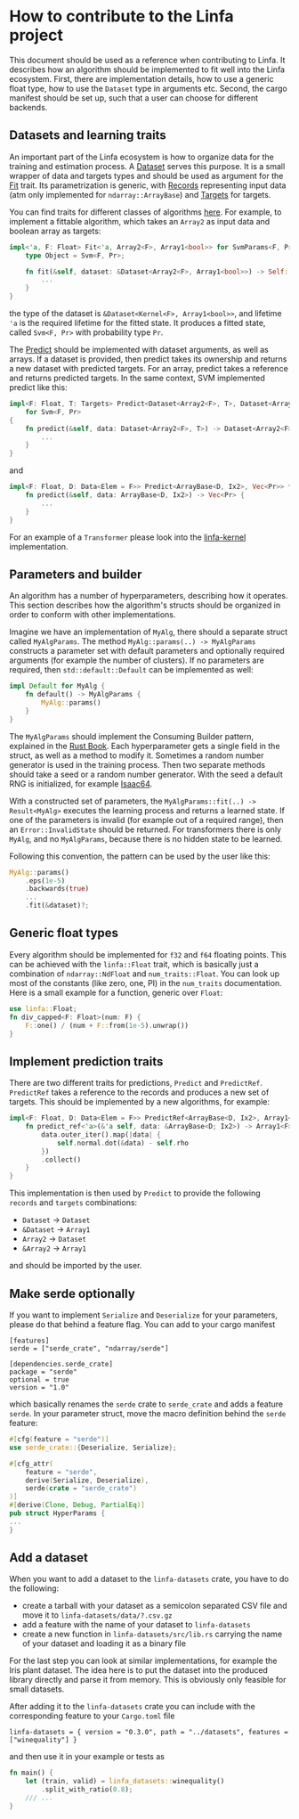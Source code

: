 # How to contribute to the Linfa project

This document should be used as a reference when contributing to Linfa. It describes how an algorithm should be implemented to fit well into the Linfa ecosystem. First, there are implementation details, how to use a generic float type, how to use the `Dataset` type in arguments etc. Second, the cargo manifest should be set up, such that a user can choose for different backends. 

## Datasets and learning traits

An important part of the Linfa ecosystem is how to organize data for the training and estimation process. A [Dataset](src/dataset/mod.rs) serves this purpose. It is a small wrapper of data and targets types and should be used as argument for the [Fit](src/traits.rs) trait. Its parametrization is generic, with [Records](src/dataset/mod.rs) representing input data (atm only implemented for `ndarray::ArrayBase`) and [Targets](src/dataset/mod.rs) for targets.

You can find traits for different classes of algorithms [here](src/traits.rs). For example, to implement a fittable algorithm, which takes an `Array2` as input data and boolean array as targets:
```rust
impl<'a, F: Float> Fit<'a, Array2<F>, Array1<bool>> for SvmParams<F, Pr> {
    type Object = Svm<F, Pr>;

    fn fit(&self, dataset: &Dataset<Array2<F>, Array1<bool>>) -> Self::Object {
        ...
    }
}
```
the type of the dataset is `&Dataset<Kernel<F>, Array1<bool>>`, and lifetime `'a` is the required lifetime for the fitted state. It produces a fitted state, called `Svm<F, Pr>` with probability type `Pr`.

The [Predict](src/traits.rs) should be implemented with dataset arguments, as well as arrays. If a dataset is provided, then predict takes its ownership and returns a new dataset with predicted targets. For an array, predict takes a reference and returns predicted targets. In the same context, SVM implemented predict like this:
```rust
impl<F: Float, T: Targets> Predict<Dataset<Array2<F>, T>, Dataset<Array2<F>, Vec<Pr>>>
    for Svm<F, Pr>
{
    fn predict(&self, data: Dataset<Array2<F>, T>) -> Dataset<Array2<F>, Vec<Pr>> {
        ...
    }
}
```
and
```rust
impl<F: Float, D: Data<Elem = F>> Predict<ArrayBase<D, Ix2>, Vec<Pr>> for Svm<F, Pr> {
    fn predict(&self, data: ArrayBase<D, Ix2>) -> Vec<Pr> {
        ...
    }
}
```

For an example of a `Transformer` please look into the [linfa-kernel](linfa-kernel/src/lib.rs) implementation.

## Parameters and builder

An algorithm has a number of hyperparameters, describing how it operates. This section describes how the algorithm's structs should be organized in order to conform with other implementations. 

Imagine we have an implementation of `MyAlg`, there should a separate struct called `MyAlgParams`. The method `MyAlg::params(..) -> MyAlgParams` constructs a parameter set with default parameters and optionally required arguments (for example the number of clusters). If no parameters are required, then `std::default::Default` can be implemented as well:
```rust
impl Default for MyAlg {
    fn default() -> MyAlgParams {
        MyAlg::params()
    }
}
```

The `MyAlgParams` should implement the Consuming Builder pattern, explained in the [Rust Book](https://doc.rust-lang.org/1.0.0/style/ownership/builders.html). Each hyperparameter gets a single field in the struct, as well as a method to modify it. Sometimes a random number generator is used in the training process. Then two separate methods should take a seed or a random number generator. With the seed a default RNG is initialized, for example [Isaac64](https://docs.rs/rand_isaac/0.2.0/rand_isaac/isaac64/index.html).

With a constructed set of parameters, the `MyAlgParams::fit(..) -> Result<MyAlg>` executes the learning process and returns a learned state. If one of the parameters is invalid (for example out of a required range), then an `Error::InvalidState` should be returned. For transformers there is only `MyAlg`, and no `MyAlgParams`, because there is no hidden state to be learned.

Following this convention, the pattern can be used by the user like this:
```rust
MyAlg::params()
    .eps(1e-5)
    .backwards(true)
    ...
    .fit(&dataset)?;
```

## Generic float types

Every algorithm should be implemented for `f32` and `f64` floating points. This can be achieved with the `linfa::Float` trait, which is basically just a combination of `ndarray::NdFloat` and `num_traits::Float`. You can look up most of the constants (like zero, one, PI) in the `num_traits` documentation. Here is a small example for a function, generic over `Float`:
```rust
use linfa::Float;
fn div_capped<F: Float>(num: F) {
    F::one() / (num + F::from(1e-5).unwrap())
}
```

## Implement prediction traits

There are two different traits for predictions, `Predict` and `PredictRef`. `PredictRef` takes a reference to the records and produces a new set of targets. This should be implemented by a new algorithms, for example:
```rust
impl<F: Float, D: Data<Elem = F>> PredictRef<ArrayBase<D, Ix2>, Array1<F>> for Svm<F, F> {
    fn predict_ref<'a>(&'a self, data: &ArrayBase<D; Ix2>) -> Array1<F> {
        data.outer_iter().map(|data| {
            self.normal.dot(&data) - self.rho
        })
        .collect()
    }
}
```

This implementation is then used by `Predict` to provide the following `records` and `targets` combinations:

 * `Dataset` -> `Dataset`
 * `&Dataset` -> `Array1`
 * `Array2` -> `Dataset`
 * `&Array2` -> `Array1`

and should be imported by the user.

## Make serde optionally

If you want to implement `Serialize` and `Deserialize` for your parameters, please do that behind a feature flag. You can add to your cargo manifest
```
[features]
serde = ["serde_crate", "ndarray/serde"]

[dependencies.serde_crate]
package = "serde"
optional = true
version = "1.0"
```
which basically renames the `serde` crate to `serde_crate` and adds a feature `serde`. In your parameter struct, move the macro definition behind the `serde` feature:
```rust
#[cfg(feature = "serde")]
use serde_crate::{Deserialize, Serialize};

#[cfg_attr(
    feature = "serde",
    derive(Serialize, Deserialize),
    serde(crate = "serde_crate")
)]
#[derive(Clone, Debug, PartialEq)]
pub struct HyperParams {
...
}
```

## Add a dataset

When you want to add a dataset to the `linfa-datasets` crate, you have to do the following:
 * create a tarball with your dataset as a semicolon separated CSV file and move it to `linfa-datasets/data/?.csv.gz`
 * add a feature with the name of your dataset to `linfa-datasets`
 * create a new function in `linfa-datasets/src/lib.rs` carrying the name of your dataset and loading it as a binary file

For the last step you can look at similar implementations, for example the Iris plant dataset. The idea here is to put the dataset into the produced library directly and parse it from memory. This is obviously only feasible for small datasets.

After adding it to the `linfa-datasets` crate you can include with the corresponding feature to your `Cargo.toml` file
```
linfa-datasets = { version = "0.3.0", path = "../datasets", features = ["winequality"] }
```
and then use it in your example or tests as
```rust
fn main() {
    let (train, valid) = linfa_datasets::winequality()
        .split_with_ratio(0.8);
    /// ...
}
```
